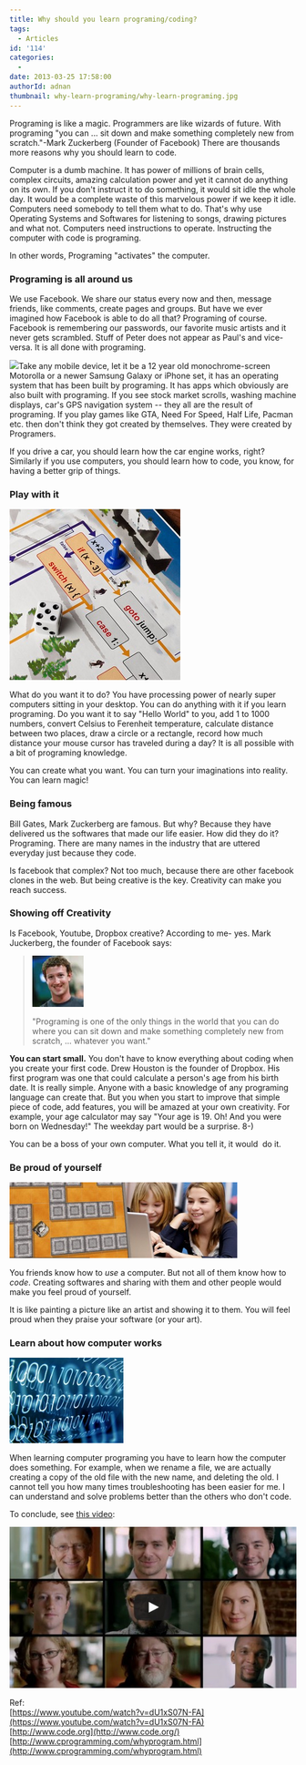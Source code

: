 ```yaml
---
title: Why should you learn programing/coding?
tags:
  - Articles
id: '114'
categories:
  - 
date: 2013-03-25 17:58:00
authorId: adnan
thumbnail: why-learn-programing/why-learn-programing.jpg
---
```


Programing is like a magic. Programmers are like wizards of future. With programing "you can ... sit down and make something completely new from scratch."-Mark Zuckerberg (Founder of Facebook) There are thousands more reasons why you should learn to code.
<!-- more -->
  
  
Computer is a dumb machine. It has power of millions of brain cells, complex circuits, amazing calculation power and yet it cannot do anything on its own. If you don't instruct it to do something, it would sit idle the whole day. It would be a complete waste of this marvelous power if we keep it idle. Computers need somebody to tell them what to do. That's why use Operating Systems and Softwares for listening to songs, drawing pictures and what not. Computers need instructions to operate. Instructing the computer with code is programing.  
  
In other words, Programing "activates" the computer.  
  

### Programing is all around us

We use Facebook. We share our status every now and then, message friends, like comments, create pages and groups. But have we ever imagined how Facebook is able to do all that? Programing of course. Facebook is remembering our passwords, our favorite music artists and it never gets scrambled. Stuff of Peter does not appear as Paul's and vice-versa. It is all done with programing.  
  
[![](http://1.bp.blogspot.com/-k0oREF7Tb1g/UVA4zmqTDrI/AAAAAAAAAaE/_3xV7a_4LTk/s200/ios.jpg)](why-learn-programing/ios.jpg)Take any mobile device, let it be a 12 year old monochrome-screen Motorolla or a newer Samsung Galaxy or iPhone set, it has an operating system that has been built by programing. It has apps which obviously are also built with programing. If you see stock market scrolls, washing machine displays, car's GPS navigation system -- they all are the result of programing. If you play games like GTA, Need For Speed, Half Life, Pacman etc. then don't think they got created by themselves. They were created by Programers.  
  
If you drive a car, you should learn how the car engine works, right? Similarly if you use computers, you should learn how to code, you know, for having a better grip of things.  
  

### Play with it

![](why-learn-programing/ec05_c_jump_computer_programming_game_detail.jpg)

What do you want it to do? You have processing power of nearly super computers sitting in your desktop. You can do anything with it if you learn programing. Do you want it to say "Hello World" to you, add 1 to 1000 numbers, convert Celsius to Ferenheit temperature, calculate distance between two places, draw a circle or a rectangle, record how much distance your mouse cursor has traveled during a day? It is all possible with a bit of programing knowledge.  
  
You can create what you want. You can turn your imaginations into reality. You can learn magic!  
  

### Being famous

Bill Gates, Mark Zuckerberg are famous. But why? Because they have delivered us the softwares that made our life easier. How did they do it? Programing. There are many names in the industry that are uttered everyday just because they code.  
  
Is facebook that complex? Not too much, because there are other facebook clones in the web. But being creative is the key. Creativity can make you reach success.  
  

### Showing off Creativity

Is Facebook, Youtube, Dropbox creative? According to me- yes. Mark Juckerberg, the founder of Facebook says:  

> ![](why-learn-programing/markzuckerbergheadshot.jpg)
> 
> "Programing is one of the only things in the world that you can do where you can sit down and make something completely new from scratch, ... whatever you want."

  
  
**You can start small.** You don't have to know everything about coding when you create your first code. Drew Houston is the founder of Dropbox. His first program was one that could calculate a person's age from his birth date. It is really simple. Anyone with a basic knowledge of any programing language can create that. But you when you start to improve that simple piece of code, add features, you will be amazed at your own creativity. For example, your age calculator may say "Your age is 19. Oh! And you were born on Wednesday!" The weekday part would be a surprise. 8-)  
  
You can be a boss of your own computer. What you tell it, it would  do it.  

### Be proud of yourself

![](why-learn-programing/learn-prog.jpg)

You friends know how to _use_ a computer. But not all of them know how to _code_. Creating softwares and sharing with them and other people would make you feel proud of yourself.  
  
It is like painting a picture like an artist and showing it to them. You will feel proud when they praise your software (or your art).  
  

### Learn about how computer works

![](why-learn-programing/computer-programming.jpg)

When learning computer programing you have to learn how the computer does something. For example, when we rename a file, we are actually creating a copy of the old file with the new name, and deleting the old. I cannot tell you how many times troubleshooting has been easier for me. I can understand and solve problems better than the others who don't code.

  
  
  
  
To conclude, see [this video](http://www.youtube.com/watch?v=dU1xS07N-FA):  

[![](why-learn-programing/why-learn-programing.jpg)](http://www.youtube.com/watch?v=dU1xS07N-FA)

  
  
Ref:  
[https://www.youtube.com/watch?v=dU1xS07N-FA](https://www.youtube.com/watch?v=dU1xS07N-FA)  
[http://www.code.org](http://www.code.org/)  
[http://www.cprogramming.com/whyprogram.html](http://www.cprogramming.com/whyprogram.html)